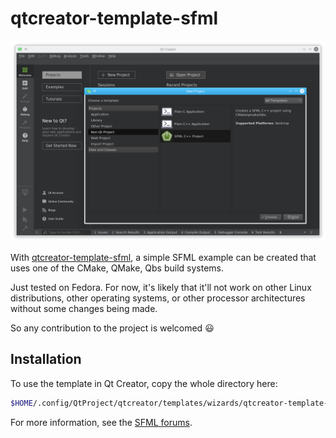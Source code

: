 # qtcreator-template-sfml

![Qt Creator SFML template](https://github.com/maidis/qtcreator-template-sfml/raw/master/qtcreator-template-sfml.png "Qt Creator SFML template")


With [qtcreator-template-sfml](https://github.com/maidis/qtcreator-template-sfml), a simple SFML example can be created that uses one of the CMake, QMake, Qbs build systems.

Just tested on Fedora. For now, it's likely that it'll not work on other Linux distributions, other operating systems, or other processor architectures without some changes being made.

So any contribution to the project is welcomed :smiley:


## Installation

To use the template in Qt Creator, copy the whole directory here:

```bash
$HOME/.config/QtProject/qtcreator/templates/wizards/qtcreator-template-sfml/
```

For more information, see the [SFML forums](https://en.sfml-dev.org/forums/index.php?topic=15947.0).
